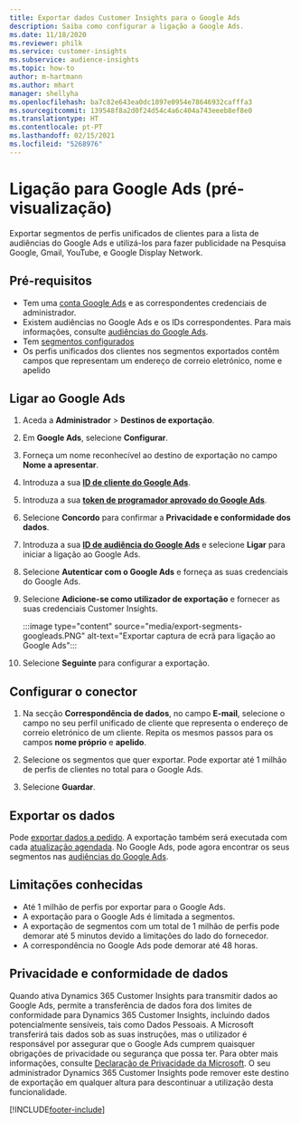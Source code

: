```yaml
---
title: Exportar dados Customer Insights para o Google Ads
description: Saiba como configurar a ligação a Google Ads.
ms.date: 11/18/2020
ms.reviewer: philk
ms.service: customer-insights
ms.subservice: audience-insights
ms.topic: how-to
author: m-hartmann
ms.author: mhart
manager: shellyha
ms.openlocfilehash: ba7c82e643ea0dc1897e0954e78646932cafffa3
ms.sourcegitcommit: 139548f8a2d0f24d54c4a6c404a743eeeb8ef8e0
ms.translationtype: HT
ms.contentlocale: pt-PT
ms.lasthandoff: 02/15/2021
ms.locfileid: "5268976"
---
```

# <a name="connector-for-google-ads-preview"></a>Ligação para Google Ads (pré-visualização)

Exportar segmentos de perfis unificados de clientes para a lista de audiências do Google Ads e utilizá-los para fazer publicidade na Pesquisa Google, Gmail, YouTube, e Google Display Network. 

## <a name="prerequisites"></a>Pré-requisitos

-   Tem uma [conta Google Ads](https://ads.google.com/) e as correspondentes credenciais de administrador.
-   Existem audiências no Google Ads e os IDs correspondentes. Para mais informações, consulte [audiências do Google Ads](https://support.google.com/google-ads/answer/7558048?hl=en#:~:text=Audience%20lists%20is%20a%20section,Display%20Network%20through%20remarketing%20campaigns.).
-   Tem [segmentos configurados](segments.md)
-   Os perfis unificados dos clientes nos segmentos exportados contêm campos que representam um endereço de correio eletrónico, nome e apelido

## <a name="connect-to-google-ads"></a>Ligar ao Google Ads

1. Aceda a **Administrador** > **Destinos de exportação**.

1. Em **Google Ads**, selecione **Configurar**.

1. Forneça um nome reconhecível ao destino de exportação no campo **Nome a apresentar**.

1. Introduza a sua **[ID de cliente do Google Ads](https://support.google.com/google-ads/answer/1704344)**.

1. Introduza a sua **[token de programador aprovado do Google Ads](https://developers.google.com/google-ads/api/docs/first-call/dev-token)**.

1. Selecione **Concordo** para confirmar a **Privacidade e conformidade dos dados**.

1. Introduza a sua **[ID de audiência do Google Ads](https://support.google.com/google-ads/answer/7558048?hl=en#:~:text=Audience%20lists%20is%20a%20section,Display%20Network%20through%20remarketing%20campaigns.)** e selecione **Ligar** para iniciar a ligação ao Google Ads.

1. Selecione **Autenticar com o Google Ads** e forneça as suas credenciais do Google Ads.

1. Selecione **Adicione-se como utilizador de exportação** e fornecer as suas credenciais Customer Insights.

   :::image type="content" source="media/export-segments-googleads.PNG" alt-text="Exportar captura de ecrã para ligação ao Google Ads":::

1. Selecione **Seguinte** para configurar a exportação.

## <a name="configure-the-connector"></a>Configurar o conector

1. Na secção **Correspondência de dados**, no campo **E-mail**, selecione o campo no seu perfil unificado de cliente que representa o endereço de correio eletrónico de um cliente. Repita os mesmos passos para os campos **nome próprio** e **apelido**.

1. Selecione os segmentos que quer exportar. Pode exportar até 1 milhão de perfis de clientes no total para o Google Ads.

1. Selecione **Guardar**.

## <a name="export-the-data"></a>Exportar os dados

Pode [exportar dados a pedido](export-destinations.md). A exportação também será executada com cada [atualização agendada](system.md#schedule-tab). No Google Ads, pode agora encontrar os seus segmentos nas [audiências do Google Ads](https://support.google.com/google-ads/answer/7558048?hl=en/).

## <a name="known-limitations"></a>Limitações conhecidas

- Até 1 milhão de perfis por exportar para o Google Ads.
- A exportação para o Google Ads é limitada a segmentos.
- A exportação de segmentos com um total de 1 milhão de perfis pode demorar até 5 minutos devido a limitações do lado do fornecedor. 
- A correspondência no Google Ads pode demorar até 48 horas.

## <a name="data-privacy-and-compliance"></a>Privacidade e conformidade de dados

Quando ativa Dynamics 365 Customer Insights para transmitir dados ao Google Ads, permite a transferência de dados fora dos limites de conformidade para Dynamics 365 Customer Insights, incluindo dados potencialmente sensíveis, tais como Dados Pessoais. A Microsoft transferirá tais dados sob as suas instruções, mas o utilizador é responsável por assegurar que o Google Ads cumprem quaisquer obrigações de privacidade ou segurança que possa ter. Para obter mais informações, consulte [Declaração de Privacidade da Microsoft](https://go.microsoft.com/fwlink/?linkid=396732).
O seu administrador Dynamics 365 Customer Insights pode remover este destino de exportação em qualquer altura para descontinuar a utilização desta funcionalidade.


[!INCLUDE[footer-include](../includes/footer-banner.md)]